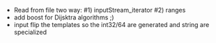 
* Read from file two way: #1) inputStream_iterator #2) ranges
* add boost for Dijsktra algorithms ;)
* input flip the templates so the int32/64 are generated and string are specialized